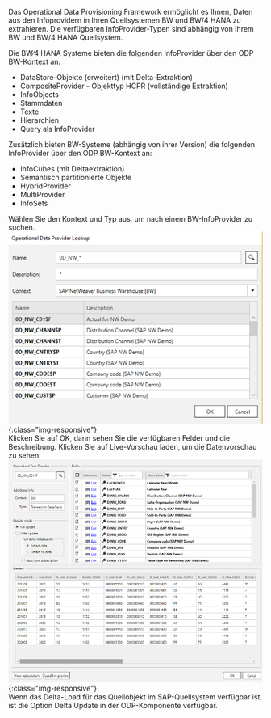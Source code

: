 Das Operational Data Provisioning Framework ermöglicht es Ihnen, Daten aus den Infoprovidern in Ihren Quellsystemen BW und BW/4 HANA zu extrahieren. 
Die verfügbaren InfoProvider-Typen sind abhängig von Ihrem BW und BW/4 HANA Quellsystem.

Die BW∕4 HANA Systeme bieten die folgenden InfoProvider über den ODP BW-Kontext an:
- DataStore-Objekte (erweitert) (mit Delta-Extraktion)
- CompositeProvider - Objekttyp HCPR (vollständige Extraktion)
- InfoObjects
- Stammdaten
- Texte
- Hierarchien
- Query als InfoProvider

Zusätzlich bieten BW-Systeme (abhängig von ihrer Version) die folgenden InfoProvider über den ODP BW-Kontext an:
- InfoCubes (mit Deltaextraktion)
- Semantisch partitionierte Objekte
- HybridProvider
- MultiProvider
- InfoSets


Wählen Sie den Kontext und Typ aus, um nach einem BW-InfoProvider zu suchen. <br/>
![ODP BW Suche](/img/content/odp/odp-component-bw-nwdemo-01.png){:class="img-responsive"}
<br/>
Klicken Sie auf OK, dann sehen Sie die verfügbaren Felder und die Beschreibung. Klicken Sie auf Live-Vorschau laden, um die Datenvorschau zu sehen.<br/>
![ODP BW Vorschau](/img/content/odp/odp-component-bw-nwdemo-02-preview.png){:class="img-responsive"}
<br/>
Wenn das Delta-Load für das Quellobjekt im SAP-Quellsystem verfügbar ist, ist die Option Delta Update in der ODP-Komponente verfügbar. 